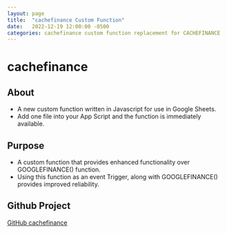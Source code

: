 ```yaml
---
layout: page
title:  "cachefinance Custom Function"
date:   2022-12-19 12:00:00 -0500
categories: cachefinance custom function replacement for CACHEFINANCE
---
```


# cachefinance

## About

* A new custom function written in Javascript for use in Google Sheets.
* Add one file into your App Script and the function is immediately available.

## Purpose

* A custom function that provides enhanced functionality over GOOGLEFINANCE() function.
* Using this function as an event Trigger, along with GOOGLEFINANCE() provides improved reliability.

## Github Project

[GitHub cachefinance](https://github.com/demmings/cachefinance)

